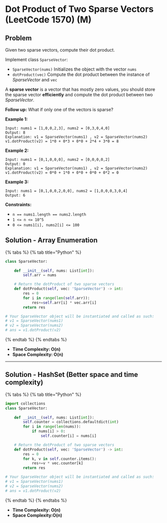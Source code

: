 # Dot Product of Two Sparse Vectors (LeetCode 1570) (M)

## Problem

Given two sparse vectors, compute their dot product.

Implement class `SparseVector`:

* `SparseVector(nums)` Initializes the object with the vector `nums`
* `dotProduct(vec)` Compute the dot product between the instance of _SparseVector_ and `vec`

A **sparse vector** is a vector that has mostly zero values, you should store the sparse vector **efficiently** and compute the dot product between two _SparseVector_.

**Follow up:** What if only one of the vectors is sparse?

**Example 1:**

```
Input: nums1 = [1,0,0,2,3], nums2 = [0,3,0,4,0]
Output: 8
Explanation: v1 = SparseVector(nums1) , v2 = SparseVector(nums2)
v1.dotProduct(v2) = 1*0 + 0*3 + 0*0 + 2*4 + 3*0 = 8
```

**Example 2:**

```
Input: nums1 = [0,1,0,0,0], nums2 = [0,0,0,0,2]
Output: 0
Explanation: v1 = SparseVector(nums1) , v2 = SparseVector(nums2)
v1.dotProduct(v2) = 0*0 + 1*0 + 0*0 + 0*0 + 0*2 = 0
```

**Example 3:**

```
Input: nums1 = [0,1,0,0,2,0,0], nums2 = [1,0,0,0,3,0,4]
Output: 6
```

**Constraints:**

* `n == nums1.length == nums2.length`
* `1 <= n <= 10^5`
* `0 <= nums1[i], nums2[i] <= 100`

## Solution - Array Enumeration

{% tabs %}
{% tab title="Python" %}
```python
class SparseVector:
    
    def __init__(self, nums: List[int]):
        self.arr = nums

    # Return the dotProduct of two sparse vectors
    def dotProduct(self, vec: 'SparseVector') -> int:
        res = 0
        for i in range(len(self.arr)):
            res+=self.arr[i] * vec.arr[i]
        return res

# Your SparseVector object will be instantiated and called as such:
# v1 = SparseVector(nums1)
# v2 = SparseVector(nums2)
# ans = v1.dotProduct(v2)
```
{% endtab %}
{% endtabs %}

* **Time Complexity: O(n)**
* **Space Complexity: O(n)**

****

## Solution - HashSet (Better space and time complexity)

{% tabs %}
{% tab title="Python" %}
```python
import collections
class SparseVector:
    
    def __init__(self, nums: List[int]):
        self.counter = collections.defaultdict(int)
        for i in range(len(nums)):
            if nums[i] > 0:
                self.counter[i] = nums[i]

    # Return the dotProduct of two sparse vectors
    def dotProduct(self, vec: 'SparseVector') -> int:
        res = 0
        for k, v in self.counter.items():
            res+=v * vec.counter[k]
        return res

# Your SparseVector object will be instantiated and called as such:
# v1 = SparseVector(nums1)
# v2 = SparseVector(nums2)
# ans = v1.dotProduct(v2)
```
{% endtab %}
{% endtabs %}

* **Time Complexity: O(n)**
* **Space Complexity:O(n)**
